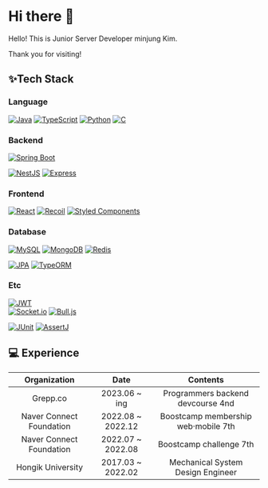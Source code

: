 # Hi there 👋

Hello! This is Junior Server Developer minjung Kim.

Thank you for visiting!

## ✨Tech Stack

### Language
[![Java](https://img.shields.io/badge/Java-007396?style=for-the-badge&logo=java&logoColor=white)](https://www.java.com)
[![TypeScript](https://img.shields.io/badge/TypeScript-3178C6?style=for-the-badge&logo=typescript&logoColor=white)](https://www.typescriptlang.org)
[![Python](https://img.shields.io/badge/Python-3776AB?style=for-the-badge&logo=python&logoColor=white)](https://www.python.org)
[![C](https://img.shields.io/badge/C-00599C?style=for-the-badge&logo=c&logoColor=white)](https://en.wikipedia.org/wiki/C_(programming_language))

### Backend
[![Spring Boot](https://img.shields.io/badge/Spring_Boot-6DB33F?style=for-the-badge&logo=spring-boot&logoColor=white)](https://spring.io/projects/spring-boot) 

[![NestJS](https://img.shields.io/badge/NestJS-E0234E?style=for-the-badge&logo=nestjs&logoColor=white)](https://nestjs.com)
[![Express](https://img.shields.io/badge/Express-000000?style=for-the-badge&logo=express&logoColor=white)](https://expressjs.com)

### Frontend
[![React](https://img.shields.io/badge/React-61DAFB?style=for-the-badge&logo=react&logoColor=white)](https://reactjs.org)
[![Recoil](https://img.shields.io/badge/Recoil-60D9FB?style=for-the-badge&logo=react&logoColor=white)](https://recoiljs.org)
[![Styled Components](https://img.shields.io/badge/Styled_Components-DB7093?style=for-the-badge&logo=styled-components&logoColor=white)](https://styled-components.com)

### Database
[![MySQL](https://img.shields.io/badge/MySQL-4479A1?style=for-the-badge&logo=mysql&logoColor=white)](https://www.mysql.com)
[![MongoDB](https://img.shields.io/badge/MongoDB-47A248?style=for-the-badge&logo=mongodb&logoColor=white)](https://www.mongodb.com)
[![Redis](https://img.shields.io/badge/Redis-DC382D?style=for-the-badge&logo=redis&logoColor=white)](https://redis.io)  

[![JPA](https://img.shields.io/badge/JPA-F7DF1E?style=for-the-badge&logo=java&logoColor=white)](https://docs.oracle.com/javaee/6/tutorial/doc/bnbpz.html)
[![TypeORM](https://img.shields.io/badge/TypeORM-FF6F5E?style=for-the-badge&logo=typeorm&logoColor=white)](https://typeorm.io)

### Etc
[![JWT](https://img.shields.io/badge/JWT-000000?style=for-the-badge&logo=json-web-tokens&logoColor=white)](https://jwt.io)  
[![Socket.io](https://img.shields.io/badge/Socket.io-010101?style=for-the-badge&logo=socket.io&logoColor=white)](https://socket.io)
[![Bull.js](https://img.shields.io/badge/Bull.js-F50057?style=for-the-badge&logo=redis&logoColor=white)](https://optimalbits.github.io/bull)  

[![JUnit](https://img.shields.io/badge/JUnit-25A162?style=for-the-badge&logo=junit5&logoColor=white)](https://junit.org)
[![AssertJ](https://img.shields.io/badge/AssertJ-880000?style=for-the-badge&logo=java&logoColor=white)](https://assertj.github.io/doc/)



## 💻 Experience
| Organization | Date | Contents |
| :----------: | :--: | :------: |
| Grepp.co | 2023.06 ~ ing | Programmers backend devcourse 4nd |
| Naver Connect Foundation | 2022.08 ~ 2022.12 | Boostcamp membership web·mobile 7th |
| Naver Connect Foundation | 2022.07 ~ 2022.08 | Boostcamp challenge 7th |
| Hongik University | 2017.03 ~ 2022.02 | Mechanical System Design Engineer |

